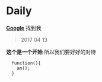 # Daily

**[Google][1]** 找到我

> 2017 04 13

**这个是一个开始** 所以我们要好好的对待

```
  function(){
    an();
  }
```





[1]:http://www.google.com
